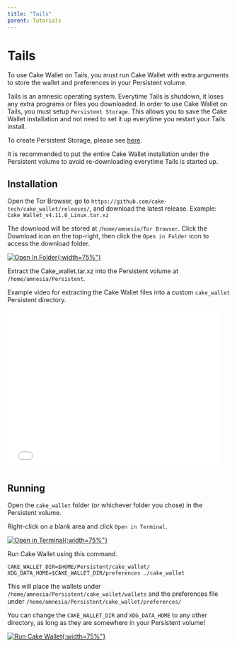 ```yaml
---
title: "Tails"
parent: Tutorials
---
```


# Tails

To use Cake Wallet on Tails, you must run Cake Wallet with extra arguments to store the wallet and preferences in your Persistent volume.

Tails is an amnesic operating system. Everytime Tails is shutdown, it loses any extra programs or files you downloaded. In order to use Cake Wallet on Tails, you must setup `Persistent Storage`. This allows you to save the Cake Wallet installation and not need to set it up everytime you restart your Tails install.

To create Persistent Storage, please see [here](https://tails.net/doc/persistent_storage/create/index.en.html).

It is recommended to put the entire Cake Wallet installation under the Persistent volume to avoid re-downloading everytime Tails is started up.

## Installation

Open the Tor Browser, go to `https://github.com/cake-tech/cake_wallet/releases/`, and download the latest release. Example: `Cake_Wallet_v4.11.0_Linux.tar.xz`

The download will be stored at `/home/amnesia/Tor Browser`. Click the Download icon on the top-right, then click the `Open in Folder` icon to access the download folder.

[![Open In Folder](./image.png){:width=75%"}](./image.png)

Extract the Cake_wallet.tar.xz into the Persistent volume at `/home/amnesia/Persistent`.

Example video for extracting the Cake Wallet files into a custom `cake_wallet` Persistent directory.

<iframe width="480" height="360" src="./extract.webm" frameborder="0"> </iframe>

## Running

Open the `cake_wallet` folder (or whichever folder you chose) in the Persistent volume.

Right-click on a blank area and click `Open in Terminal`.

[![Open in Terminal](./image2.png){:width=75%"}](./image2.png)

Run Cake Wallet using this command.

`CAKE_WALLET_DIR=$HOME/Persistent/cake_wallet/ XDG_DATA_HOME=$CAKE_WALLET_DIR/preferences ./cake_wallet`

This will place the wallets under `/home/amnesia/Persistent/cake_wallet/wallets` and the preferences file under `/home/amnesia/Persistent/cake_wallet/preferences/`

You can change the `CAKE_WALLET_DIR` and `XDG_DATA_HOME` to any other directory, as long as they are somewhere in your Persistent volume!

[![Run Cake Wallet](./image3.png){:width=75%"}](./image3.png)
